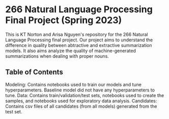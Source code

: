 # 266 Natural Language Processing Final Project (Spring 2023)

This is KT Norton and Arisa Nguyen's repository for the 266 Natural Language Processing final project. Our project aims to understand the difference in quality between abtractive and extractive summarization models.  It also aims analyze the quality of machine-generated summarizations when dealing with proper nouns. 

## Table of Contents

Modeling: Contains notebooks used to train our models and tune hyperparameters. Baseline model did not have any hyperparameters to tune. 
Data: Contains train/validation/test sets, notebooks used to create the samples, and notebooks used for exploratory data analysis. 
Candidates: Contains csv files of all candidates (from all models) generated from the test set.

